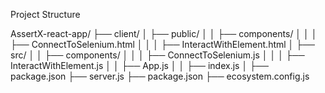 Project Structure

AssertX-react-app/
├── client/
│   ├── public/
│   │   ├── components/
│   │   │   ├── ConnectToSelenium.html
│   │   │   ├── InteractWithElement.html
│   ├── src/
│   │   ├── components/
│   │   │   ├── ConnectToSelenium.js
│   │   │   ├── InteractWithElement.js
│   │   ├── App.js
│   │   ├── index.js
│   ├── package.json
├── server.js
├── package.json
├── ecosystem.config.js